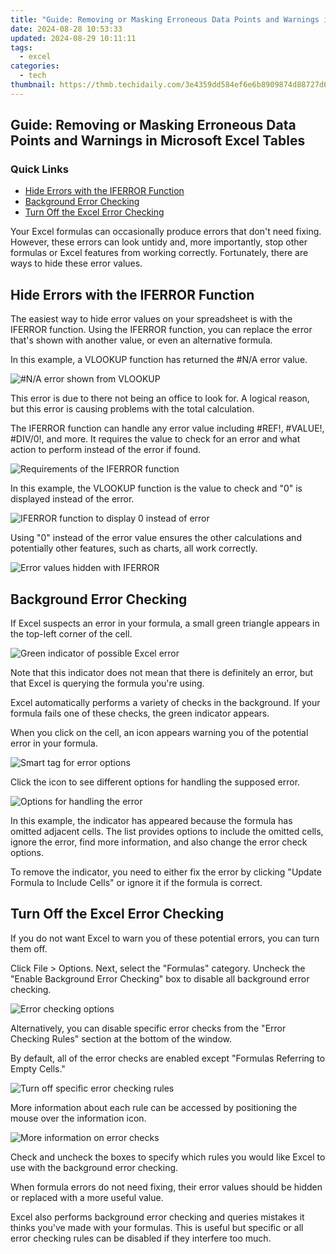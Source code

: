 ```yaml
---
title: "Guide: Removing or Masking Erroneous Data Points and Warnings in Microsoft Excel Tables"
date: 2024-08-28 10:53:33
updated: 2024-08-29 10:11:11
tags:
  - excel
categories:
  - tech
thumbnail: https://thmb.techidaily.com/3e4359dd584ef6e6b8909874d88727d66b87bd9dc8bc7dbf15b341990bd1a4b9.jpg
---
```


## Guide: Removing or Masking Erroneous Data Points and Warnings in Microsoft Excel Tables

### Quick Links

* [Hide Errors with the IFERROR Function](https://facebook-clips.techidaily.com/how-to-view-facebook-content-on-your-home-theater/)
* [Background Error Checking](https://os-tips.techidaily.com/troubleshooting-failed-passwords-on-your-apple-devices-solutions-for-macbooks-and-imac/)
* [Turn Off the Excel Error Checking](https://hardware-updates.techidaily.com/how-to-install-hp-officejet-3830-printer-drivers-on-windows-pcs/)

 Your Excel formulas can occasionally produce errors that don't need fixing. However, these errors can look untidy and, more importantly, stop other formulas or Excel features from working correctly. Fortunately, there are ways to hide these error values.

##  Hide Errors with the IFERROR Function

 The easiest way to hide error values on your spreadsheet is with the IFERROR function. Using the IFERROR function, you can replace the error that's shown with another value, or even an alternative formula.

 In this example, a VLOOKUP function has returned the #N/A error value.

![#N/A error shown from VLOOKUP](https://static1.howtogeekimages.com/wordpress/wp-content/uploads/2019/10/vlookup-error.png) 

 This error is due to there not being an office to look for. A logical reason, but this error is causing problems with the total calculation.

 The IFERROR function can handle any error value including #REF!, #VALUE!, #DIV/0!, and more. It requires the value to check for an error and what action to perform instead of the error if found.

![Requirements of the IFERROR function](https://static1.howtogeekimages.com/wordpress/wp-content/uploads/2019/10/iferror-arguments.png) 

 In this example, the VLOOKUP function is the value to check and "0" is displayed instead of the error.

![IFERROR function to display 0 instead of error](https://static1.howtogeekimages.com/wordpress/wp-content/uploads/2019/10/iferror-to-display-0.png) 

 Using "0" instead of the error value ensures the other calculations and potentially other features, such as charts, all work correctly.

![Error values hidden with IFERROR](https://static1.howtogeekimages.com/wordpress/wp-content/uploads/2019/10/error-values-hidden.png) 

##  Background Error Checking

 If Excel suspects an error in your formula, a small green triangle appears in the top-left corner of the cell.

![Green indicator of possible Excel error](https://static1.howtogeekimages.com/wordpress/wp-content/uploads/2019/10/indicator-arrow.png) 

 Note that this indicator does not mean that there is definitely an error, but that Excel is querying the formula you're using.

 Excel automatically performs a variety of checks in the background. If your formula fails one of these checks, the green indicator appears.

 When you click on the cell, an icon appears warning you of the potential error in your formula.

![Smart tag for error options](https://static1.howtogeekimages.com/wordpress/wp-content/uploads/2019/10/smart-tag-for-error.png) 

 Click the icon to see different options for handling the supposed error.

![Options for handling the error](https://static1.howtogeekimages.com/wordpress/wp-content/uploads/2019/10/error-options.png) 

 In this example, the indicator has appeared because the formula has omitted adjacent cells. The list provides options to include the omitted cells, ignore the error, find more information, and also change the error check options.

 To remove the indicator, you need to either fix the error by clicking "Update Formula to Include Cells" or ignore it if the formula is correct.

##  Turn Off the Excel Error Checking

 If you do not want Excel to warn you of these potential errors, you can turn them off.

 Click File > Options. Next, select the "Formulas" category. Uncheck the "Enable Background Error Checking" box to disable all background error checking.

![Error checking options](https://static1.howtogeekimages.com/wordpress/wp-content/uploads/2019/10/error-checking-options.png) 

 Alternatively, you can disable specific error checks from the "Error Checking Rules" section at the bottom of the window.

 By default, all of the error checks are enabled except "Formulas Referring to Empty Cells."

![Turn off specific error checking rules](https://static1.howtogeekimages.com/wordpress/wp-content/uploads/2019/10/error-check-options-2.png) 

 More information about each rule can be accessed by positioning the mouse over the information icon.

![More information on error checks](https://static1.howtogeekimages.com/wordpress/wp-content/uploads/2019/10/more-information.png) 

 Check and uncheck the boxes to specify which rules you would like Excel to use with the background error checking.

 When formula errors do not need fixing, their error values should be hidden or replaced with a more useful value.

 Excel also performs background error checking and queries mistakes it thinks you've made with your formulas. This is useful but specific or all error checking rules can be disabled if they interfere too much.

<ins class="adsbygoogle"
     style="display:block"
     data-ad-format="autorelaxed"
     data-ad-client="ca-pub-7571918770474297"
     data-ad-slot="1223367746"></ins>



<ins class="adsbygoogle"
     style="display:block"
     data-ad-client="ca-pub-7571918770474297"
     data-ad-slot="8358498916"
     data-ad-format="auto"
     data-full-width-responsive="true"></ins>
